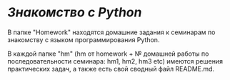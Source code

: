 # *Знакомство с Python* #
В папке "Homework" находятся домашние задания к семинарам по знакомству с языком программирования Python.

В каждой папке "hm" (hm от homework + № домашней работы по последовательности семинара: hm1, hm2, hm3 etc) имеются решения практических задач, а также есть свой сводный файл README.md.